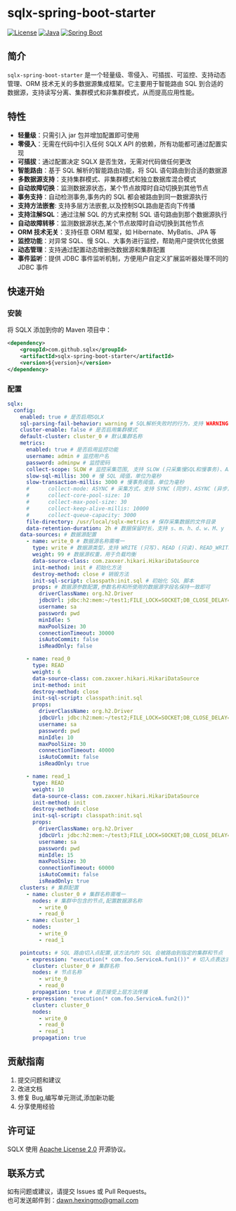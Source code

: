 # sqlx-spring-boot-starter

[![License](https://img.shields.io/badge/license-Apache%202-blue.svg)](LICENSE)
[![Java](https://img.shields.io/badge/Java-8+-green.svg)](https://www.java.com)
[![Spring Boot](https://img.shields.io/badge/Spring%20Boot-2.x-brightgreen.svg)](https://spring.io/projects/spring-boot)

## 简介

`sqlx-spring-boot-starter` 是一个轻量级、零侵入、可插拔、可监控、支持动态管理、ORM 技术无关的多数据源集成框架。它主要用于智能路由 SQL 到合适的数据源，支持读写分离、集群模式和非集群模式，从而提高应用性能。

## 特性

- **轻量级**：只需引入 jar 包并增加配置即可使用
- **零侵入**：无需在代码中引入任何 SQLX API 的依赖，所有功能都可通过配置实现
- **可插拔**：通过配置决定 SQLX 是否生效，无需对代码做任何更改
- **智能路由**：基于 SQL 解析的智能路由功能，将 SQL 语句路由到合适的数据源
- **多数据源支持**：支持集群模式、非集群模式和独立数据库混合模式
- **自动故障切换**：监测数据源状态，某个节点故障时自动切换到其他节点
- **事务支持**：自动检测事务,事务内的 SQL 都会被路由到同一数据源执行
- **支持方法嵌套**: 支持多层方法嵌套,以及控制SQL路由是否向下传播
- **支持注解SQL**：通过注解 SQL 的方式来控制 SQL 语句路由到那个数据源执行
- **自动故障转移**：监测数据源状态,某个节点故障时自动切换到其他节点
- **ORM 技术无关**：支持任意 ORM 框架，如 Hibernate、MyBatis、JPA 等
- **监控功能**：对异常 SQL、慢 SQL、大事务进行监控，帮助用户提供优化依据
- **动态管理**：支持通过配置动态增删改数据源和集群配置
- **事件监听**：提供 JDBC 事件监听机制，方便用户自定义扩展监听器处理不同的 JDBC 事件

## 快速开始

### 安装

将 SQLX 添加到你的 Maven 项目中：

```xml
<dependency>
    <groupId>com.github.sqlx</groupId>
    <artifactId>sqlx-spring-boot-starter</artifactId>
    <version>${version}</version>
</dependency>
```

### 配置

```yaml
sqlx:
  config:
    enabled: true # 是否启用SQLX
    sql-parsing-fail-behavior: warning # SQL解析失败时的行为，支持 WARNING (警告)、FAILING (报错)、IGNORE (忽略)
    cluster-enable: false # 是否启用集群模式
    default-cluster: cluster_0 # 默认集群名称
    metrics:
      enabled: true # 是否启用监控功能
      username: admin # 监控用户名
      password: adminpw # 监控密码
      collect-scope: SLOW # 监控采集范围, 支持 SLOW (只采集慢SQL和慢事务)、ALL (采集所有)
      slow-sql-millis: 300 # 慢 SQL 阈值，单位为毫秒
      slow-transaction-millis: 3000 # 慢事务阈值，单位为毫秒
      #      collect-mode: ASYNC # 采集方式，支持 SYNC (同步)、ASYNC (异步)
      #      collect-core-pool-size: 10
      #      collect-max-pool-size: 30
      #      collect-keep-alive-millis: 10000
      #      collect-queue-capacity: 3000
      file-directory: /usr/local/sqlx-metrics # 保存采集数据的文件目录
      data-retention-duration: 2h # 数据保留时长，支持 s、m、h、d、w、M、y
    data-sources: # 数据源配置
      - name: write_0 # 数据源名称需唯一
        type: write # 数据源类型，支持 WRITE (只写)、READ (只读)、READ_WRITE (可读写)、INDEPENDENT (独立数据源可读写)
        weight: 99 # 数据源权重，用于负载均衡
        data-source-class: com.zaxxer.hikari.HikariDataSource
        init-method: init # 初始化方法
        destroy-method: close # 销毁方法
        init-sql-script: classpath:init.sql # 初始化 SQL 脚本
        props: # 数据源参数配置,参数名称和所使用的数据源字段名保持一致即可
          driverClassName: org.h2.Driver
          jdbcUrl: jdbc:h2:mem:~/test1;FILE_LOCK=SOCKET;DB_CLOSE_DELAY=-1;DB_CLOSE_ON_EXIT=TRUE;AUTO_RECONNECT=TRUE;IGNORECASE=TRUE;
          username: sa
          password: pwd
          minIdle: 5
          maxPoolSize: 30
          connectionTimeout: 30000
          isAutoCommit: false
          isReadOnly: false

      - name: read_0
        type: READ
        weight: 6
        data-source-class: com.zaxxer.hikari.HikariDataSource
        init-method: init
        destroy-method: close
        init-sql-script: classpath:init.sql
        props:
          driverClassName: org.h2.Driver
          jdbcUrl: jdbc:h2:mem:~/test2;FILE_LOCK=SOCKET;DB_CLOSE_DELAY=-1;DB_CLOSE_ON_EXIT=TRUE;AUTO_RECONNECT=TRUE;IGNORECASE=TRUE;
          username: sa
          password: pwd
          minIdle: 10
          maxPoolSize: 30
          connectionTimeout: 40000
          isAutoCommit: false
          isReadOnly: true

      - name: read_1
        type: READ
        weight: 10
        data-source-class: com.zaxxer.hikari.HikariDataSource
        init-method: init
        destroy-method: close
        init-sql-script: classpath:init.sql
        props:
          driverClassName: org.h2.Driver
          jdbcUrl: jdbc:h2:mem:~/test3;FILE_LOCK=SOCKET;DB_CLOSE_DELAY=-1;DB_CLOSE_ON_EXIT=TRUE;AUTO_RECONNECT=TRUE;IGNORECASE=TRUE;
          username: sa
          password: pwd
          minIdle: 15
          maxPoolSize: 30
          connectionTimeout: 60000
          isAutoCommit: false
          isReadOnly: true
    clusters: # 集群配置
      - name: cluster_0 # 集群名称需唯一
        nodes: # 集群中包含的节点,配置数据源名称
          - write_0
          - read_0
      - name: cluster_1
        nodes:
          - write_0
          - read_1

    pointcuts: # SQL 路由切入点配置,该方法内的 SQL 会被路由到指定的集群和节点
      - expression: "execution(* com.foo.ServiceA.fun1())" # 切入点表达式，支持 Spring AOP 的切入点表达式
        cluster: cluster_0 # 集群名称
        nodes: # 节点名称
          - write_0
          - read_0
        propagation: true # 是否接受上层方法传播
      - expression: "execution(* com.foo.ServiceA.fun2())"
        cluster: cluster_0
        nodes:
          - write_0
          - read_0
          - read_1
        propagation: true
```

## 贡献指南
1. 提交问题和建议
2. 改进文档
3. 修复 Bug,编写单元测试,添加新功能
4. 分享使用经验

## 许可证
SQLX 使用 [Apache License 2.0](LICENSE) 开源协议。

## 联系方式
如有问题或建议，请提交 Issues 或 Pull Requests。   
也可发送邮件到：[dawn.hexingmo@gmail.com](mailto:dawn.hexingmo@gmail.com)

